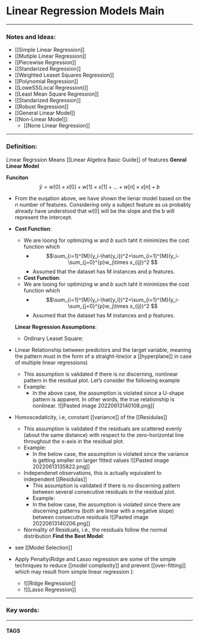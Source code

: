 # Linear Regression Models Main


---
### Notes and Ideas:
- [[Simple Linear Regression]]
- [[Mutiple Linear Regression]]
- [[Piecewise Regression]]
- [[Standarized Regression]]
- [[Weighted Leaset Squares Regression]]
- [[Polynomial Regression]]
- [[LoweSS(Local Regression)]]
- [[Least Mean Square Regression]]
- [[Standarized Regression]]
- [[Robust Regression]]
- [[General Linear Model]]
- [[Non-Linear Model]]:
	- [[None Linear Regression]]

---
### Definition:
Linear Regrssion Means [[Linear Algebra Basic Guide]] of features
**Genral Linear Model**










**Funciton**
$$\hat{y} = w[0]\times x[0] + w[1]\times x[1]+...+ w[n]\times x[n] + b$$
- From the euqation above, we have shown the lienar model based on the n number of features. Considering only a subject feature as us probably already have understood that $w[0]$ will be the slope and the b will represent the intercept.
- **Cost Function**:
	- We are looing for optimizing $w$ and $b$ such taht it minimizes the cost function which 
		- $$\sum_{i=1}^{M}(y_i-\hat{y_i})^2=\sum_{i=1}^{M}(y_i-\sum_{j=0}^{p}w_j\times x_{ij})^2 $$ 
		- Assumed that the dataset has M instances and p features.
	- **Cost Function**:
	- We are looing for optimizing $w$ and $b$ such taht it minimizes the cost function which 
		- $$\sum_{i=1}^{M}(y_i-\hat{y_i})^2=\sum_{i=1}^{M}(y_i-\sum_{j=0}^{p}w_j\times x_{ij})^2 $$ 
		- Assumed that the dataset has M instances and p features.

	**Linear Regression Assumptions**:
	 - Ordinary Leaset Square:
	  
- Linear Relationship between predictors and the target variable, meaning the pattern must in the form of a straight-line(or a [[hyperplane]] in case of multiple linear regressions)
	- This assumption is validated if there is _no_ discerning, nonlinear pattern in the residual plot. Let’s consider the following example
	- Example:
		- In the above case, the assumption is violated since a U-shape pattern is apparent. In other words, the true relationship is nonlinear.
		![[Pasted image 20220613140108.png]]
- Homoscedaticity, i.e, constant [[variance]] of the [[Residulas]]
	- This assumption is validated if the residuals are scattered evenly (about the same distance) with respect to the zero-horizontal line throughout the x-axis in the residual plot.
	- Example:
		- In the below case, the assumption is violated since the variance is getting smaller on larger fitted values
		![[Pasted image 20220613135822.png]]
	- Independenet observations, this is actually equivalent to independent [[Residulas]]
		- This assumption is validated if there is _no_ discerning pattern between several consecutive residuals in the residual plot.
		- Example:
		- In the below case, the assumption is violated since there are discerning patterns (both are linear with a negative slope) between consecutive residuals
		![[Pasted image 20220613140206.png]]
	- Normality of Residuals, i.e., the residuals follow the normal distribution
 **Find the Best Model**:
 - see [[Model Selection]]
 - Apply Penalty(Ridge and Lasso regression are some of the simple techniques to reduce [[model complexity]] and prevent [[over-fitting]] which may result from simple linear regression ):
	  - ![[Ridge Regression]]
	  - ![[Lasso Regression]]
	
	
	  




---

### Key words:

---
#### TAGS